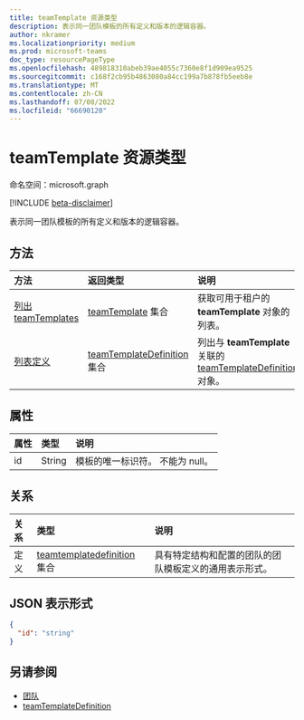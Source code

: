 ```yaml
---
title: teamTemplate 资源类型
description: 表示同一团队模板的所有定义和版本的逻辑容器。
author: nkramer
ms.localizationpriority: medium
ms.prod: microsoft-teams
doc_type: resourcePageType
ms.openlocfilehash: 489818310abeb39ae4055c7360e8f1d909ea9525
ms.sourcegitcommit: c168f2cb95b4863080a84cc199a7b878fb5eeb8e
ms.translationtype: MT
ms.contentlocale: zh-CN
ms.lasthandoff: 07/08/2022
ms.locfileid: "66690120"
---
```

# <a name="teamtemplate-resource-type"></a>teamTemplate 资源类型

命名空间：microsoft.graph

[!INCLUDE [beta-disclaimer](../../includes/beta-disclaimer.md)]

表示同一团队模板的所有定义和版本的逻辑容器。

## <a name="methods"></a>方法
|方法|返回类型|说明|
|:---|:---|:---|
|[列出 teamTemplates](../api/teamwork-list-teamtemplates.md)|[teamTemplate](../resources/teamtemplatedefinition.md) 集合| 获取可用于租户的 **teamTemplate** 对象的列表。|
|[列表定义](../api/teamtemplate-list-definitions.md)| [teamTemplateDefinition](../resources/teamtemplatedefinition.md) 集合 | 列出与 **teamTemplate** 关联的 [teamTemplateDefinition](../resources/teamstemplate.md) 对象。  |

## <a name="properties"></a>属性

| 属性            | 类型     | 说明 |
|:------------------- |:-------- |:----------- |
| id                  | String   | 模板的唯一标识符。 不能为 null。 |

## <a name="relationships"></a>关系
|关系|类型|说明|
|:---|:---|:---|
|定义|[teamtemplatedefinition](../resources/teamtemplatedefinition.md) 集合| 具有特定结构和配置的团队的团队模板定义的通用表示形式。|

## <a name="json-representation"></a>JSON 表示形式

<!-- {
  "blockType": "resource",
  "@odata.type": "microsoft.graph.teamtemplate",
}-->

```json
{
  "id": "string"
}
```

## <a name="see-also"></a>另请参阅

- [团队](team.md)
- [teamTemplateDefinition](teamtemplatedefinition.md)
